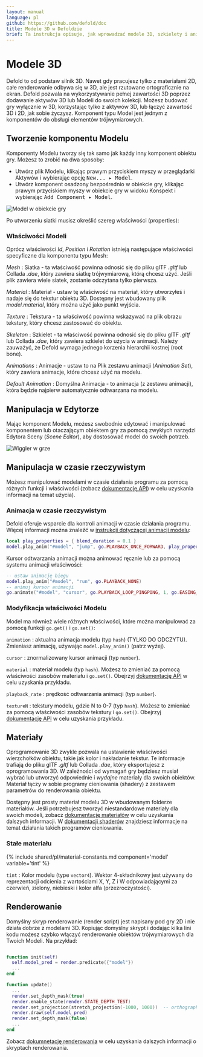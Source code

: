 ```yaml
---
layout: manual
language: pl
github: https://github.com/defold/doc
title: Modele 3D w Defoldzie
brief: Ta instrukcja opisuje, jak wprowadzać modele 3D, szkielety i animacje do gry.
---
```


# Modele 3D

Defold to od podstaw silnik 3D. Nawet gdy pracujesz tylko z materiałami 2D, całe renderowanie odbywa się w 3D, ale jest rzutowane ortograficznie na ekran. Defold pozwala na wykorzystywanie pełnej zawartości 3D poprzez dodawanie aktywów 3D lub Modeli do swoich kolekcji. Możesz budować gry wyłącznie w 3D, korzystając tylko z aktywów 3D, lub łączyć zawartość 3D i 2D, jak sobie życzysz. Komponent typu Model jest jednym z komponentów do obsługi elementów trójwymiarowych.

## Tworzenie komponentu Modelu

Komponenty Modelu tworzy się tak samo jak każdy inny komponent obiektu gry. Możesz to zrobić na dwa sposoby:

- Utwórz plik Modelu, klikając prawym przyciskiem myszy w przeglądarki Aktywów i wybierając opcję <kbd>New... ▸ Model</kbd>.
- Utwórz komponent osadzony bezpośrednio w obiekcie gry, klikając prawym przyciskiem myszy w obiekcie gry w widoku Konspekt i wybierając <kbd>Add Component ▸ Model</kbd>.

![Model w obiekcie gry](/manuals/images/model/model.png)

Po utworzeniu siatki musisz określić szereg właściwości (properties):

### Właściwości Modeli

Oprócz właściwości *Id*, *Position* i *Rotation* istnieją następujące właściwości specyficzne dla komponentu typu Mesh:

*Mesh*
: Siatka - ta właściwość powinna odnosić się do pliku glTF *.gltf* lub Collada *.dae*, który zawiera siatkę trójwymiarową, którą chcesz użyć. Jeśli plik zawiera wiele siatek, zostanie odczytana tylko pierwsza.

*Material*
: Materiał - ustaw tę właściwość na materiał, który utworzyłeś i nadaje się do tekstur obiektu 3D. Dostępny jest wbudowany plik *model.material*, który można użyć jako punkt wyjścia.

*Texture*
: Tekstura - ta właściwość powinna wskazywać na plik obrazu tekstury, który chcesz zastosować do obiektu.

*Skeleton*
: Szkielet - ta właściwość powinna odnosić się do pliku glTF *.gltf* lub Collada *.dae*, który zawiera szkielet do użycia w animacji. Należy zauważyć, że Defold wymaga jednego korzenia hierarchii kostnej (root bone).

*Animations*
: Animacje - ustaw to na Plik zestawu animacji (*Animation Set*), który zawiera animacje, które chcesz użyć na modelu.

*Default Animation*
: Domyślna Animacja - to animacja (z zestawu animacji), która będzie najpierw automatycznie odtwarzana na modelu.

## Manipulacja w Edytorze

Mając komponent Modelu, możesz swobodnie edytować i manipulować komponentem lub otaczającym obiektem gry za pomocą zwykłych narzędzi Edytora Sceny (*Scene Editor*), aby dostosować model do swoich potrzeb.

![Wiggler w grze](/manuals/images/model/ingame.png)

## Manipulacja w czasie rzeczywistym

Możesz manipulować modelami w czasie działania programu za pomocą różnych funkcji i właściwości (zobacz [dokumentację API](/ref/model/)) w celu uzyskania informacji na temat użycia).

### Animacja w czasie rzeczywistym

Defold oferuje wsparcie dla kontroli animacji w czasie działania programu. Więcej informacji można znaleźć w [instrukcji dotyczącej animacji modelu](/pl/manuals/model-animation):

```lua
local play_properties = { blend_duration = 0.1 }
model.play_anim("#model", "jump", go.PLAYBACK_ONCE_FORWARD, play_properties)
```

Kursor odtwarzania animacji można animować ręcznie lub za pomocą systemu animacji właściwości:

```lua
-- ustaw animację biegu
model.play_anim("#model", "run", go.PLAYBACK_NONE)
-- animuj kursor animacji
go.animate("#model", "cursor", go.PLAYBACK_LOOP_PINGPONG, 1, go.EASING_LINEAR, 10)
```

### Modyfikacja właściwości Modelu

Model ma również wiele różnych właściwości, które można manipulować za pomocą funkcji `go.get()` i `go.set()`:

`animation`
: aktualna animacja modelu (typ `hash`) (TYLKO DO ODCZYTU). Zmieniasz animację, używając `model.play_anim()` (patrz wyżej).

`cursor`
: znormalizowany kursor animacji (typ `number`).

`material`
: materiał modelu (typ `hash`). Możesz to zmieniać za pomocą właściwości zasobów materiału i `go.set()`. Obejrzyj [dokumentację API](/ref/model/#material) w celu uzyskania przykładu.

`playback_rate`
: prędkość odtwarzania animacji (typ `number`).

`textureN`
: tekstury modelu, gdzie N to 0-7 (typ `hash`). Możesz to zmieniać za pomocą właściwości zasobów tekstury i `go.set()`. Obejrzyj [dokumentację API](/ref/model/#textureN) w celu uzyskania przykładu.

## Materiały

Oprogramowanie 3D zwykle pozwala na ustawienie właściwości wierzchołków obiektu, takie jak kolor i nakładanie tekstur. Te informacje trafiają do pliku glTF *.gltf* lub Collada *.dae*, który eksportujesz z oprogramowania 3D. W zależności od wymagań gry będziesz musiał wybrać lub utworzyć odpowiednie i _wydajne_ materiały dla swoich obiektów. Materiał łączy w sobie programy cieniowania (shadery) z zestawem parametrów do renderowania obiektu.

Dostępny jest prosty materiał modelu 3D w wbudowanym folderze materiałów. Jeśli potrzebujesz tworzyć niestandardowe materiały dla swoich modeli, zobacz [dokumentację materiałów](/pl/manuals/material) w celu uzyskania dalszych informacji. W [dokumentacji shaderów](/pl/manuals/shader) znajdziesz informacje na temat działania takich programów cieniowania.

### Stałe materiału

{% include shared/pl/material-constants.md component='model' variable='tint' %}

`tint`
: Kolor modelu (type `vector4`). Wektor 4-składnikowy jest używany do reprezentacji odcienia z wartościami X, Y, Z i W odpowiadającymi za czerwień, zielony, niebieski i kolor alfa (przezroczystości).

## Renderowanie

Domyślny skryp renderowanie (render script) jest napisany pod gry 2D i nie działa dobrze z modelami 3D. Kopiując domyślny skrypt i dodając kilka lini kodu możesz szybko włączyć renderowanie obiektów trójwymiarowych dla Twoich Modeli. Na przykład:

  ```lua

  function init(self)
    self.model_pred = render.predicate({"model"})
    ...
  end

  function update()
    ...
    render.set_depth_mask(true)
    render.enable_state(render.STATE_DEPTH_TEST)
    render.set_projection(stretch_projection(-1000, 1000))  -- orthographic
    render.draw(self.model_pred)
    render.set_depth_mask(false)
    ...
  end
  ```

Zobacz [dokumnetację renderowania](/pl/manuals/render) w celu uzyskania dalszych informacji o skryptach renderowania.
